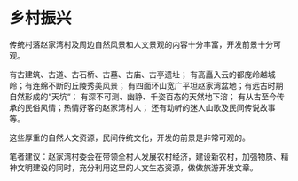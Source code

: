 # 乡村振兴
传统村落赵家湾村及周边自然风景和人文景观的内容十分丰富，开发前景十分可观。

有古建筑、古道、古石桥、古墓、古庙、古亭遗址；
有高矗入云的都庞岭越城岭；有连绵不断的丘陵秀美风景；
有四面环山宽广平坦赵家湾盆地；有远古时期自然形成的“天坑“；
有深不可测、幽静、千姿百态的天然地下溶；
有从古至今传承的民俗风情；热情好客的赵家湾村人；
还有动听的迷人山歌及民间传说故事等。

这些厚重的自然人文资源，民间传统文化，开发的前景是非常可观的。

笔者建议：赵家湾村委会在带领全村人发展农村经济，建设新农村，加强物质、精神文明建设的同时，充分利用这里的人文生态资源，做做旅游开发文章。
